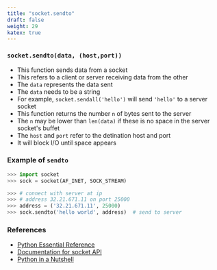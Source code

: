 ```yaml
---
title: "socket.sendto"
draft: false
weight: 29
katex: true
---
```


### `socket.sendto(data, (host,port))`
- This function sends data from a socket
- This refers to a client or server receiving data from the other
- The `data` represents the data sent
- The `data` needs to be a string
- For example, `socket.sendall('hello')` will send `'hello'` to a server socket
- This function returns the number `n` of bytes sent to the server
- The `n` may be lower than `len(data)` if these is no space in the server socket's buffet
- The `host` and `port` refer to the detination host and port
- It will block I/O until space appears

### Example of `sendto`

```python
>>> import socket
>>> sock = socket(AF_INET, SOCK_STREAM)

>>> # connect with server at ip
>>> # address 32.21.671.11 on port 25000
>>> address = ('32.21.671.11', 25000)
>>> sock.sendto('hello world', address)  # send to server
```

### References
- [Python Essential Reference](http://index-of.co.uk/Python/Python%20Essential%20Reference,%20Fourth%20Edition.pdf)
- [Documentation for socket API](https://docs.python.org/3/library/socket.html)
- [Python in a Nutshell](https://www.arp.com/medias/13916546.pdf)
